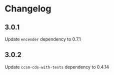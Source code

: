 # Changelog

## 3.0.1

Update `encender` dependency to 0.7.1

## 3.0.2

Update `ccsm-cds-with-tests` dependency to 0.4.14